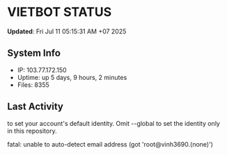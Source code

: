 # VIETBOT STATUS
**Updated**: Fri Jul 11 05:15:31 AM +07 2025

## System Info
- IP: 103.77.172.150
- Uptime: up 5 days, 9 hours, 2 minutes
- Files: 8355

## Last Activity

to set your account's default identity.
Omit --global to set the identity only in this repository.

fatal: unable to auto-detect email address (got 'root@vinh3690.(none)')
